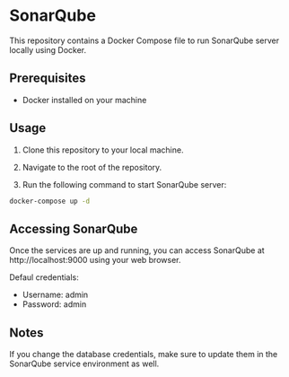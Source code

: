 # SonarQube

This repository contains a Docker Compose file to run SonarQube server locally using Docker.

## Prerequisites
- Docker installed on your machine

## Usage
1. Clone this repository to your local machine.

2. Navigate to the root of the repository.

3. Run the following command to start SonarQube server:

```bash
docker-compose up -d
```

## Accessing SonarQube

Once the services are up and running, you can access SonarQube at http://localhost:9000 using your web browser.

Defaul credentials:
- Username: admin
- Password: admin

## Notes
If you change the database credentials, make sure to update them in the SonarQube service environment as well.

